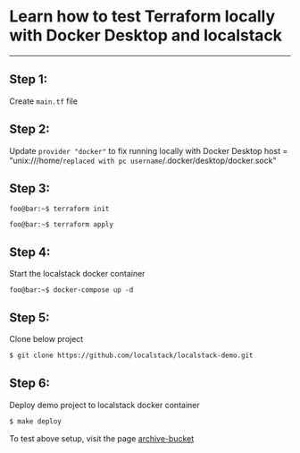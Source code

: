 # Learn how to test Terraform locally with Docker Desktop and localstack

----------

## Step 1:
Create `main.tf` file

## Step 2:
Update `provider "docker"` to fix running locally with Docker Desktop
host = "unix:///home/`replaced with pc username`/.docker/desktop/docker.sock"

## Step 3:
```console
foo@bar:~$ terraform init

foo@bar:~$ terraform apply
```

## Step 4:
Start the localstack docker container
```console
foo@bar:~$ docker-compose up -d
```

## Step 5:
Clone below project
```bash
$ git clone https://github.com/localstack/localstack-demo.git
```

## Step 6:
Deploy demo project to localstack docker container
```bash
$ make deploy
```
To test above setup, visit the page [archive-bucket]('http://localhost:4566/archive-bucket/index.html')